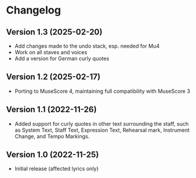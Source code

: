 # Changelog
## Version 1.3 (2025-02-20)
* Add changes made to the undo stack, esp. needed for Mu4
* Work on all staves and voices
* Add a version for German curly quotes
## Version 1.2 (2025-02-17)
* Porting to MuseScore 4, maintaining full compatibility with MuseScore 3
## Version 1.1 (2022-11-26)
* Added support for curly quotes in other text surrounding the staff, such as System Text, Staff Text, Expression Text, Rehearsal mark, Instrument Change, and Tempo Markings. 
## Version 1.0 (2022-11-25)
* Initial release (affected lyrics only)
